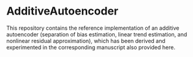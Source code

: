 # AdditiveAutoencoder
This repository contains the reference implementation of an additive autoencoder (separation of bias estimation, linear trend estimation, and nonlinear residual approximation), which has been derived and experimented in the corresponding manuscript also provided here.

